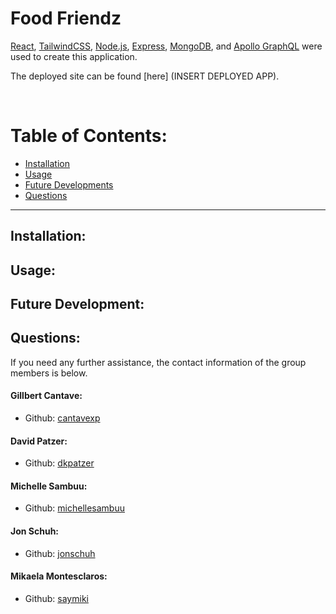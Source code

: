 # Food Friendz

  
<!-- summary -->

  [React](https://reactjs.org/), [TailwindCSS](https://tailwindcss.com/), [Node.js](https://nodejs.org/en/), [Express](https://expressjs.com/), [MongoDB](https://www.mongodb.com/), and [Apollo GraphQL](https://www.apollographql.com/) were used to create this application.

 The deployed site can be found [here] (INSERT DEPLOYED APP).

  &nbsp;
  # Table of Contents:
  * [Installation](#installation)
  * [Usage](#usage)
  * [Future Developments](#future)
  * [Questions](#questions)
  
---
  ## Installation:

  ## Usage:

  ## Future Development:
  
  ## Questions:
  If you need any further assistance, the contact information  of the group members is below.

  #### Gillbert Cantave: 
  * Github: [cantavexp](https://github.com/cantavexp)

  #### David Patzer: 
  * Github: [dkpatzer](https://github.com/dkpatzer)

  #### Michelle Sambuu: 
  * Github: [michellesambuu](https://github.com/michellesambuu)

  #### Jon Schuh: 
  * Github: [jonschuh](https://github.com/jonschuh)

  #### Mikaela Montesclaros: 
  * Github: [saymiki](https://github.com/saymiki)
  